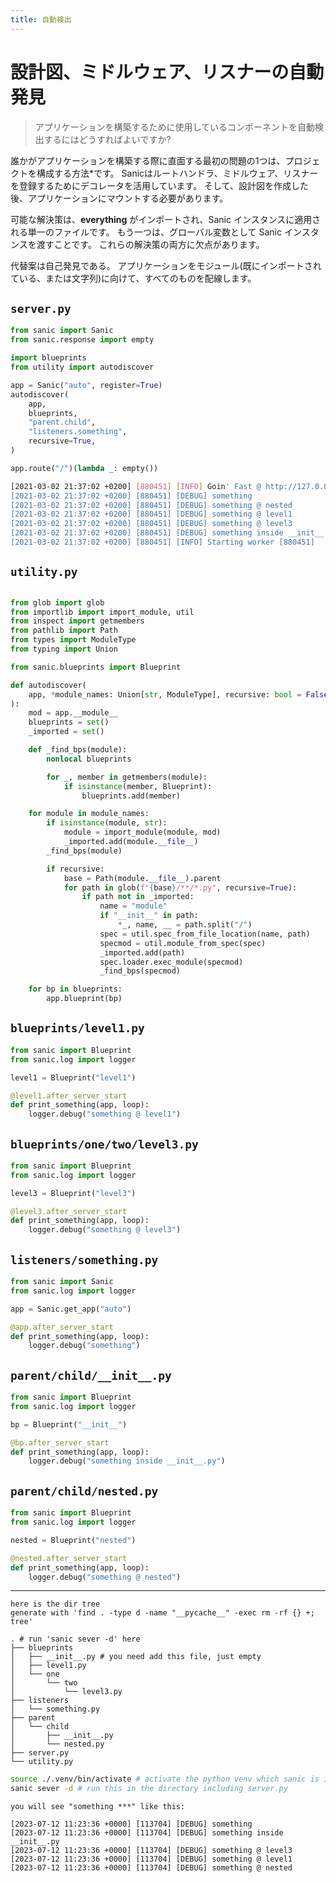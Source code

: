 ```yaml
---
title: 自動検出
---
```


# 設計図、ミドルウェア、リスナーの自動発見

> アプリケーションを構築するために使用しているコンポーネントを自動検出するにはどうすればよいですか?

誰かがアプリケーションを構築する際に直面する最初の問題の1つは、プロジェクトを構成する方法\*です。 Sanicはルートハンドラ、ミドルウェア、リスナーを登録するためにデコレータを活用しています。 そして、設計図を作成した後、アプリケーションにマウントする必要があります。

可能な解決策は、**everything** がインポートされ、Sanic インスタンスに適用される単一のファイルです。 もう一つは、グローバル変数として Sanic インスタンスを渡すことです。 これらの解決策の両方に欠点があります。

代替案は自己発見である。 アプリケーションをモジュール(既にインポートされている、または文字列)に向けて、すべてのものを配線します。

## `server.py`

```python
from sanic import Sanic
from sanic.response import empty

import blueprints
from utility import autodiscover

app = Sanic("auto", register=True)
autodiscover(
    app,
    blueprints,
    "parent.child",
    "listeners.something",
    recursive=True,
)

app.route("/")(lambda _: empty())
```

```bash
[2021-03-02 21:37:02 +0200] [880451] [INFO] Goin' Fast @ http://127.0.0.1:9999
[2021-03-02 21:37:02 +0200] [880451] [DEBUG] something
[2021-03-02 21:37:02 +0200] [880451] [DEBUG] something @ nested
[2021-03-02 21:37:02 +0200] [880451] [DEBUG] something @ level1
[2021-03-02 21:37:02 +0200] [880451] [DEBUG] something @ level3
[2021-03-02 21:37:02 +0200] [880451] [DEBUG] something inside __init__.py
[2021-03-02 21:37:02 +0200] [880451] [INFO] Starting worker [880451]
```

## `utility.py`

```python

from glob import glob
from importlib import import_module, util
from inspect import getmembers
from pathlib import Path
from types import ModuleType
from typing import Union

from sanic.blueprints import Blueprint

def autodiscover(
    app, *module_names: Union[str, ModuleType], recursive: bool = False
):
    mod = app.__module__
    blueprints = set()
    _imported = set()

    def _find_bps(module):
        nonlocal blueprints

        for _, member in getmembers(module):
            if isinstance(member, Blueprint):
                blueprints.add(member)

    for module in module_names:
        if isinstance(module, str):
            module = import_module(module, mod)
            _imported.add(module.__file__)
        _find_bps(module)

        if recursive:
            base = Path(module.__file__).parent
            for path in glob(f"{base}/**/*.py", recursive=True):
                if path not in _imported:
                    name = "module"
                    if "__init__" in path:
                        *_, name, __ = path.split("/")
                    spec = util.spec_from_file_location(name, path)
                    specmod = util.module_from_spec(spec)
                    _imported.add(path)
                    spec.loader.exec_module(specmod)
                    _find_bps(specmod)

    for bp in blueprints:
        app.blueprint(bp)
```

## `blueprints/level1.py`

```python
from sanic import Blueprint
from sanic.log import logger

level1 = Blueprint("level1")

@level1.after_server_start
def print_something(app, loop):
    logger.debug("something @ level1")
```

## `blueprints/one/two/level3.py`

```python
from sanic import Blueprint
from sanic.log import logger

level3 = Blueprint("level3")

@level3.after_server_start
def print_something(app, loop):
    logger.debug("something @ level3")
```

## `listeners/something.py`

```python
from sanic import Sanic
from sanic.log import logger

app = Sanic.get_app("auto")

@app.after_server_start
def print_something(app, loop):
    logger.debug("something")
```

## `parent/child/__init__.py`

```python
from sanic import Blueprint
from sanic.log import logger

bp = Blueprint("__init__")

@bp.after_server_start
def print_something(app, loop):
    logger.debug("something inside __init__.py")
```

## `parent/child/nested.py`

```python
from sanic import Blueprint
from sanic.log import logger

nested = Blueprint("nested")

@nested.after_server_start
def print_something(app, loop):
    logger.debug("something @ nested")
```

---

```text
here is the dir tree
generate with 'find . -type d -name "__pycache__" -exec rm -rf {} +; tree'

. # run 'sanic sever -d' here
├── blueprints
│   ├── __init__.py # you need add this file, just empty
│   ├── level1.py
│   └── one
│       └── two
│           └── level3.py
├── listeners
│   └── something.py
├── parent
│   └── child
│       ├── __init__.py
│       └── nested.py
├── server.py
└── utility.py
```

```sh
source ./.venv/bin/activate # activate the python venv which sanic is installed in
sanic sever -d # run this in the directory including server.py
```

```text
you will see "something ***" like this:

[2023-07-12 11:23:36 +0000] [113704] [DEBUG] something
[2023-07-12 11:23:36 +0000] [113704] [DEBUG] something inside __init__.py
[2023-07-12 11:23:36 +0000] [113704] [DEBUG] something @ level3
[2023-07-12 11:23:36 +0000] [113704] [DEBUG] something @ level1
[2023-07-12 11:23:36 +0000] [113704] [DEBUG] something @ nested
```

